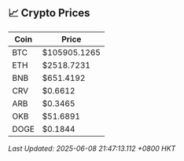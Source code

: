## 📈 Crypto Prices

| Coin | Price |
| ---- | ----- |
| BTC | $105905.1265 |
| ETH | $2518.7231 |
| BNB | $651.4192 |
| CRV | $0.6612 |
| ARB | $0.3465 |
| OKB | $51.6891 |
| DOGE | $0.1844 |

_Last Updated: 2025-06-08 21:47:13.112 +0800 HKT_